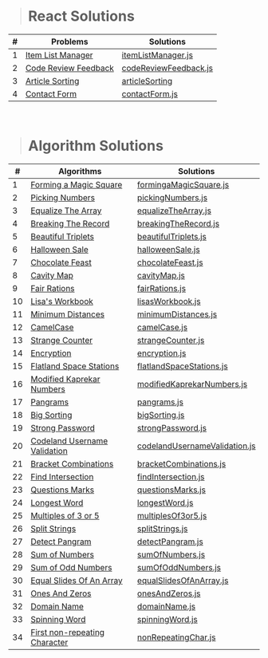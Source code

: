 > # React Solutions

| #   | Problems                                                                                                     | Solutions                                                                                                             |
| --- | ------------------------------------------------------------------------------------------------------------ | --------------------------------------------------------------------------------------------------------------------- |
| 1   | [Item List Manager](https://www.hackerrank.com/challenges/item-list-manager/problem?isFullScreen=true)       | [itemListManager.js](https://github.com/isinnur/problems-solutions/blob/main/reactSolutions/itemListManager.js)       |
| 2   | [Code Review Feedback](https://www.hackerrank.com/challenges/code-review-feedback/problem?isFullScreen=true) | [codeReviewFeedback.js](https://github.com/isinnur/problems-solutions/blob/main/reactSolutions/codeReviewFeedback.js) |
| 3   | [Article Sorting](https://www.hackerrank.com/challenges/react-article-sorting/problem)                       | [articleSorting](https://github.com/isinnur/problems-solutions/tree/main/reactSolutions/articleSorting)               |
| 4   | [Contact Form](https://www.hackerrank.com/challenges/react-contact-form/problem)                             | [contactForm.js](https://github.com/isinnur/problems-solutions/blob/main/reactSolutions/contactForm.js)               |

<br/>

> # Algorithm Solutions

| #   | Algorithms                                                                                                     | Solutions                                                                                                                                 |
| --- | -------------------------------------------------------------------------------------------------------------- | ----------------------------------------------------------------------------------------------------------------------------------------- |
| 1   | [Forming a Magic Square](https://www.hackerrank.com/challenges/magic-square-forming/problem?isFullScreen=true) | [formingaMagicSquare.js](https://github.com/isinnur/problems-solutions/blob/main/algorithmSolutions/forming-a-magic-square.js)            |
| 2   | [Picking Numbers](https://www.hackerrank.com/challenges/picking-numbers/problem?isFullScreen=true)             | [pickingNumbers.js](https://github.com/isinnur/problems-solutions/blob/main/algorithmSolutions/picking-numbers.js)                        |
| 3   | [Equalize The Array](https://www.hackerrank.com/challenges/equality-in-a-array/problem)                        | [equalizeTheArray.js](https://github.com/isinnur/problems-solutions/blob/main/algorithmSolutions/equalizeTheArray.js)                     |
| 4   | [Breaking The Record](https://www.hackerrank.com/challenges/breaking-best-and-worst-records/problem)           | [breakingTheRecord.js](https://github.com/isinnur/problems-solutions/blob/main/algorithmSolutions/breakingTheRecords.js)                  |
| 5   | [Beautiful Triplets](https://www.hackerrank.com/challenges/beautiful-triplets/problem)                         | [beautifulTriplets.js](https://github.com/isinnur/problems-solutions/blob/main/algorithmSolutions/beautifulTriplets.js)                   |
| 6   | [Halloween Sale](https://www.hackerrank.com/challenges/halloween-sale/problem)                                 | [halloweenSale.js](https://github.com/isinnur/problems-solutions/blob/main/algorithmSolutions/halloweenSale.js)                           |
| 7   | [Chocolate Feast](https://www.hackerrank.com/challenges/chocolate-feast/problem)                               | [chocolateFeast.js](https://github.com/isinnur/problems-solutions/blob/main/algorithmSolutions/chocolateFeast.js)                         |
| 8   | [Cavity Map](https://www.hackerrank.com/challenges/cavity-map/problem)                                         | [cavityMap.js](https://github.com/isinnur/problems-solutions/blob/main/algorithmSolutions/cavityMap.js)                                   |
| 9   | [Fair Rations](https://www.hackerrank.com/challenges/fair-rations/problem)                                     | [fairRations.js](https://github.com/isinnur/problems-solutions/blob/main/algorithmSolutions/fairRations.js)                               |
| 10  | [Lisa's Workbook](https://www.hackerrank.com/challenges/lisa-workbook/problem)                                 | [lisasWorkbook.js](https://github.com/isinnur/problems-solutions/blob/main/algorithmSolutions/lisasWorkbook.js)                           |
| 11  | [Minimum Distances](https://www.hackerrank.com/challenges/minimum-distances/problem)                           | [minimumDistances.js](https://github.com/isinnur/problems-solutions/blob/main/algorithmSolutions/minimumDistances.js)                     |
| 12  | [CamelCase](https://www.hackerrank.com/challenges/camelcase/problem)                                           | [camelCase.js](https://github.com/isinnur/problems-solutions/blob/main/algorithmSolutions/camelCase.js)                                   |
| 13  | [Strange Counter](https://www.hackerrank.com/challenges/strange-code/problem)                                  | [strangeCounter.js](https://github.com/isinnur/problems-solutions/blob/main/algorithmSolutions/strangeCounter.js)                         |
| 14  | [Encryption](https://www.hackerrank.com/challenges/encryption/problem)                                         | [encryption.js](https://github.com/isinnur/problems-solutions/blob/main/algorithmSolutions/encryption.js)                                 |
| 15  | [Flatland Space Stations](https://www.hackerrank.com/challenges/flatland-space-stations/problem)               | [flatlandSpaceStations.js](https://github.com/isinnur/problems-solutions/blob/main/algorithmSolutions/flatlandSpaceStations.js)           |
| 16  | [Modified Kaprekar Numbers](https://www.hackerrank.com/challenges/kaprekar-numbers/problem)                    | [modifiedKaprekarNumbers.js](https://github.com/isinnur/problems-solutions/blob/main/algorithmSolutions/modifiedKaprekarNumbers.js)       |
| 17  | [Pangrams](https://www.hackerrank.com/challenges/pangrams/problem)                                             | [pangrams.js](https://github.com/isinnur/problems-solutions/blob/main/algorithmSolutions/pangrams.js)                                     |
| 18  | [Big Sorting](https://www.hackerrank.com/challenges/big-sorting/problem)                                       | [bigSorting.js](https://github.com/isinnur/problems-solutions/blob/main/algorithmSolutions/bigSorting.js)                                 |
| 19  | [Strong Password](https://www.hackerrank.com/challenges/strong-password/problem)                               | [strongPassword.js](https://github.com/isinnur/problems-solutions/blob/main/algorithmSolutions/strongPassword.js)                         |
| 20  | [Codeland Username Validation](https://coderbyte.com/editor/Codeland%20Username%20Validation:JavaScript)       | [codelandUsernameValidation.js](https://github.com/isinnur/problems-solutions/blob/main/algorithmSolutions/codelandUsernameValidation.js) |
| 21  | [Bracket Combinations](https://www.coderbyte.com/results/isinnur:Bracket%20Combinations:JavaScript)            | [bracketCombinations.js](https://github.com/isinnur/problems-solutions/blob/main/algorithmSolutions/bracketCombinations.js)               |
| 22  | [Find Intersection](https://www.coderbyte.com/results/isinnur:Find%20Intersection:JavaScript)                  | [findIntersection.js](https://github.com/isinnur/problems-solutions/blob/main/algorithmSolutions/findIntersection.js)                     |
| 23  | [Questions Marks](https://www.coderbyte.com/results/isinnur:Questions%20Marks:JavaScript)                      | [questionsMarks.js](https://github.com/isinnur/problems-solutions/blob/main/algorithmSolutions/questionsMarks.js)                         |
| 24  | [Longest Word](https://www.coderbyte.com/editor/Longest%20Word:JavaScript)                                     | [longestWord.js](https://github.com/isinnur/problems-solutions/blob/main/algorithmSolutions/longestWord.js)                               |
| 25  | [Multiples of 3 or 5](https://www.codewars.com/kata/514b92a657cdc65150000006/javascript)                       | [multiplesOf3or5.js](https://github.com/isinnur/problems-solutions/blob/main/algorithmSolutions/multiplesOf3or5.js)                       |
| 26  | [Split Strings](https://www.codewars.com/kata/515de9ae9dcfc28eb6000001/train/javascript)                       | [splitStrings.js](https://github.com/isinnur/problems-solutions/blob/main/algorithmSolutions/splitStrings.js)                             |
| 27  | [Detect Pangram](https://www.codewars.com/kata/545cedaa9943f7fe7b000048/train/javascript)                      | [detectPangram.js](https://github.com/isinnur/problems-solutions/blob/main/algorithmSolutions/detectPangram.js)                           |
| 28  | [Sum of Numbers](https://www.codewars.com/kata/55f2b110f61eb01779000053/train/javascript)                      | [sumOfNumbers.js](https://github.com/isinnur/problems-solutions/blob/main/algorithmSolutions/sumOfNumbers.js)                             |
| 29  | [Sum of Odd Numbers](https://www.codewars.com/kata/55fd2d567d94ac3bc9000064/train/javascript)                  | [sumOfOddNumbers.js](https://github.com/isinnur/problems-solutions/blob/main/algorithmSolutions/sumOfOddNumbers.js)                       |
| 30  | [Equal Slides Of An Array](https://www.codewars.com/kata/5679aa472b8f57fb8c000047/train/javascript)            | [equalSlidesOfAnArray.js](https://github.com/isinnur/problems-solutions/blob/main/algorithmSolutions/equalSlidesOfAnArray.js)             |
| 31  | [Ones And Zeros](https://www.codewars.com/kata/578553c3a1b8d5c40300037c/train/javascript)                      | [onesAndZeros.js](https://github.com/isinnur/problems-solutions/blob/main/algorithmSolutions/onesAndZeros.js)                             |
| 32  | [Domain Name](https://www.codewars.com/kata/514a024011ea4fb54200004b/train/javascript)                         | [domainName.js](https://github.com/isinnur/problems-solutions/blob/main/algorithmSolutions/domainName.js)                                 |
| 33  | [Spinning Word](https://www.codewars.com/kata/5264d2b162488dc400000001/train/javascript)                       | [spinningWord.js](https://github.com/isinnur/problems-solutions/blob/main/algorithmSolutions/spinningWord.js)                             |
| 34  | [First non-repeating Character](https://www.codewars.com/kata/52bc74d4ac05d0945d00054e/train/javascript)       | [nonRepeatingChar.js](https://github.com/isinnur/problems-solutions/blob/main/algorithmSolutions/nonRepeatingChar.js)                     |
